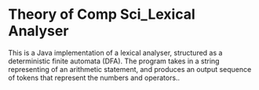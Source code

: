 # Theory of Comp Sci_Lexical Analyser
 This is a Java implementation of a lexical analyser, structured as a deterministic finite automata (DFA). The program takes in a string representing of an arithmetic statement, and produces an output sequence of tokens that represent the numbers and operators..
